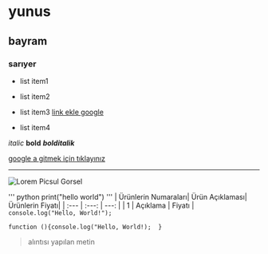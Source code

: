 # yunus
## bayram
### sarıyer

- list item1
- list item2

- list item3 [link ekle google](http://google.com)
- list item4

*italic* **bold** ***bolditalik***


[google a gitmek için tıklayınız](http://google.com)

------------------------------------------------------------------------------------------------------------------


![Lorem Picsul Gorsel](https://picsum.photos/200/300)

''' python 
print("hello world")
'''
| Ürünlerin Numaraları| Ürün Açıklaması| Ürünlerin Fiyatı|
| :--- | :---: | ---: |
| 1 | Açıklama | Fiyatı |
`console.log("Hello, World!");`

`function (){console.log("Hello, World!);  }`

> alıntısı yapılan metin


